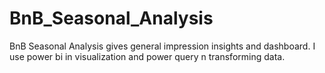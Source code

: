 # BnB_Seasonal_Analysis
BnB Seasonal Analysis gives general impression insights and dashboard. I use power bi in visualization and power query n transforming data.
